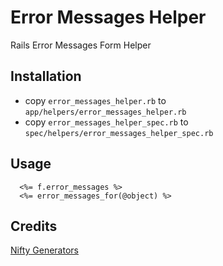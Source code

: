 # Error Messages Helper

Rails Error Messages Form Helper

## Installation

* copy ```error_messages_helper.rb``` to ```app/helpers/error_messages_helper.rb```
* copy ```error_messages_helper_spec.rb``` to ```spec/helpers/error_messages_helper_spec.rb```

## Usage

```erb
  <%= f.error_messages %>
  <%= error_messages_for(@object) %>
```

## Credits

[Nifty Generators](https://github.com/ryanb/nifty-generators)
